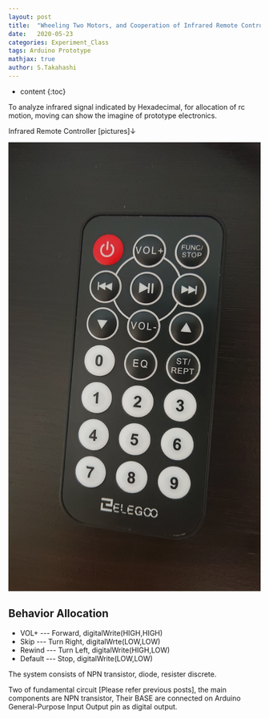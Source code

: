 ```yaml
---
layout: post
title:  "Wheeling Two Motors, and Cooperation of Infrared Remote Controller"
date:   2020-05-23
categories: Experiment_Class
tags: Arduino Prototype
mathjax: true
author: S.Takahashi
---
```


* content
{:toc}

To analyze infrared signal indicated by Hexadecimal, for allocation of rc motion, moving can show the imagine of prototype electronics.

Infrared Remote Controller [pictures]↓





![img1](/img/0523/1.jpg)

## Behavior Allocation
- VOL+ --- Forward, digitalWrite(HIGH,HIGH)
- Skip --- Turn Right, digitalWrte(LOW,LOW)
- Rewind --- Turn Left, digitalWrite(HIGH,LOW)
- Default --- Stop, digitalWrite(LOW,LOW)

The system consists of NPN transistor, diode, resister discrete.

Two of fundamental circuit [Please refer previous posts], the main components are NPN transistor, Their BASE are connected on Arduino General-Purpose Input Output pin as digital output.